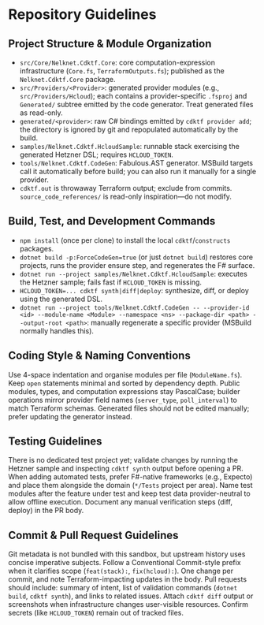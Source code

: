 # Repository Guidelines

## Project Structure & Module Organization
- `src/Core/Nelknet.Cdktf.Core`: core computation-expression infrastructure (`Core.fs`, `TerraformOutputs.fs`); published as the `Nelknet.Cdktf.Core` package.
- `src/Providers/<Provider>`: generated provider modules (e.g., `src/Providers/Hcloud`); each contains a provider-specific `.fsproj` and `Generated/` subtree emitted by the code generator.  Treat generated files as read-only.
- `generated/<provider>`: raw C# bindings emitted by `cdktf provider add`; the directory is ignored by git and repopulated automatically by the build.
- `samples/Nelknet.Cdktf.HcloudSample`: runnable stack exercising the generated Hetzner DSL; requires `HCLOUD_TOKEN`.
- `tools/Nelknet.Cdktf.CodeGen`: Fabulous.AST generator.  MSBuild targets call it automatically before build; you can also run it manually for a single provider.
- `cdktf.out` is throwaway Terraform output; exclude from commits. `source_code_references/` is read-only inspiration—do not modify.

## Build, Test, and Development Commands
- `npm install` (once per clone) to install the local `cdktf`/`constructs` packages.
- `dotnet build -p:ForceCodeGen=true` (or just `dotnet build`) restores core projects, runs the provider ensure step, and regenerates the F# surface.
- `dotnet run --project samples/Nelknet.Cdktf.HcloudSample`: executes the Hetzner sample; fails fast if `HCLOUD_TOKEN` is missing.
- `HCLOUD_TOKEN=... cdktf synth|diff|deploy`: synthesize, diff, or deploy using the generated DSL.
- `dotnet run --project tools/Nelknet.Cdktf.CodeGen -- --provider-id <id> --module-name <Module> --namespace <ns> --package-dir <path> --output-root <path>`: manually regenerate a specific provider (MSBuild normally handles this).

## Coding Style & Naming Conventions
Use 4-space indentation and organise modules per file (`ModuleName.fs`). Keep `open` statements minimal and sorted by dependency depth. Public modules, types, and computation expressions stay PascalCase; builder operations mirror provider field names (`server_type`, `poll_interval`) to match Terraform schemas. Generated files should not be edited manually; prefer updating the generator instead.

## Testing Guidelines
There is no dedicated test project yet; validate changes by running the Hetzner sample and inspecting `cdktf synth` output before opening a PR. When adding automated tests, prefer F#-native frameworks (e.g., Expecto) and place them alongside the domain (`*/Tests` project per area). Name test modules after the feature under test and keep test data provider-neutral to allow offline execution. Document any manual verification steps (diff, deploy) in the PR body.

## Commit & Pull Request Guidelines
Git metadata is not bundled with this sandbox, but upstream history uses concise imperative subjects. Follow a Conventional Commit-style prefix when it clarifies scope (`feat(stack):`, `fix(hcloud):`). One change per commit, and note Terraform-impacting updates in the body. Pull requests should include: summary of intent, list of validation commands (`dotnet build`, `cdktf synth`), and links to related issues. Attach `cdktf diff` output or screenshots when infrastructure changes user-visible resources. Confirm secrets (like `HCLOUD_TOKEN`) remain out of tracked files.
